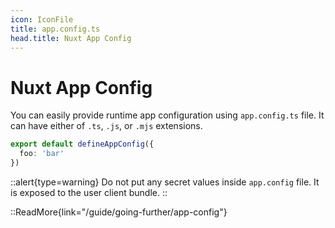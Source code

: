 ```yaml
---
icon: IconFile
title: app.config.ts
head.title: Nuxt App Config
---
```


# Nuxt App Config

You can easily provide runtime app configuration using `app.config.ts` file. It can have either of `.ts`, `.js`, or `.mjs` extensions.

```ts [app.config.ts]
export default defineAppConfig({
  foo: 'bar'
})
```

::alert{type=warning}
Do not put any secret values inside `app.config` file. It is exposed to the user client bundle.
::

::ReadMore{link="/guide/going-further/app-config"}
